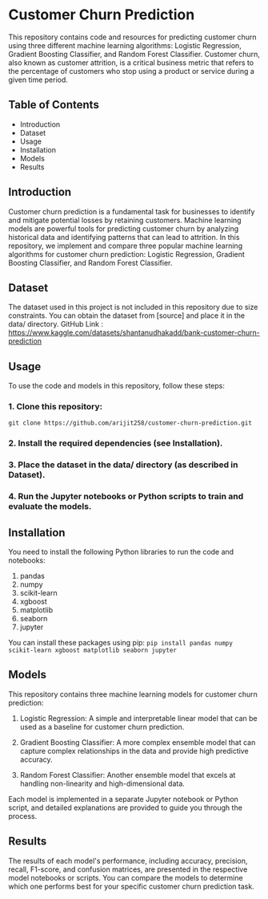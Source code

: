 # Customer Churn Prediction
This repository contains code and resources for predicting customer churn using three different machine learning algorithms: Logistic Regression, Gradient Boosting Classifier, and Random Forest Classifier. Customer churn, also known as customer attrition, is a critical business metric that refers to the percentage of customers who stop using a product or service during a given time period.

## Table of Contents
- Introduction
- Dataset
- Usage
- Installation
- Models
- Results



## Introduction
Customer churn prediction is a fundamental task for businesses to identify and mitigate potential losses by retaining customers. Machine learning models are powerful tools for predicting customer churn by analyzing historical data and identifying patterns that can lead to attrition. In this repository, we implement and compare three popular machine learning algorithms for customer churn prediction: Logistic Regression, Gradient Boosting Classifier, and Random Forest Classifier.

## Dataset
The dataset used in this project is not included in this repository due to size constraints. You can obtain the dataset from [source] and place it in the data/ directory. 
GitHub Link : https://www.kaggle.com/datasets/shantanudhakadd/bank-customer-churn-prediction


## Usage
To use the code and models in this repository, follow these steps:

### 1. Clone this repository:
`git clone https://github.com/arijit258/customer-churn-prediction.git`

### 2. Install the required dependencies (see Installation).

### 3. Place the dataset in the data/ directory (as described in Dataset).

### 4. Run the Jupyter notebooks or Python scripts to train and evaluate the models.


## Installation
You need to install the following Python libraries to run the code and notebooks:

1. pandas
2. numpy
3. scikit-learn
4. xgboost
5. matplotlib
6. seaborn
7. jupyter

You can install these packages using pip:
`pip install pandas numpy scikit-learn xgboost matplotlib seaborn jupyter`

## Models
This repository contains three machine learning models for customer churn prediction:

1. Logistic Regression: A simple and interpretable linear model that can be used as a baseline for customer churn prediction.

2. Gradient Boosting Classifier: A more complex ensemble model that can capture complex relationships in the data and provide high predictive accuracy.

3. Random Forest Classifier: Another ensemble model that excels at handling non-linearity and high-dimensional data.

Each model is implemented in a separate Jupyter notebook or Python script, and detailed explanations are provided to guide you through the process.

## Results
The results of each model's performance, including accuracy, precision, recall, F1-score, and confusion matrices, are presented in the respective model notebooks or scripts. You can compare the models to determine which one performs best for your specific customer churn prediction task.
